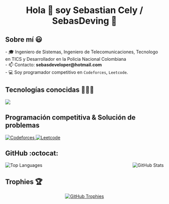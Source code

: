 <h1 align="center">Hola 👋 soy Sebastian Cely / SebasDeving 👮</h1>

<h2>Sobre mí 😃</h2>
<p align="left">
  - 🎓 Ingeniero de Sistemas, Ingeniero de Telecomunicaciones, Tecnologo en TICS y Desarrollador en la Policia Nacional Colombiana<br>
  - 📫 Contacto: <strong>sebasdeveloper@hotmail.com</strong> <br>
  - 💻 Soy programador competitivo en <code>Codeforces</code>, <code>Leetcode</code>.
</p>

<h2>Tecnologías conocidas 👨🏻‍💻</h2>
<p align="left">
  <a href="https://skillicons.dev">
    <img src="https://skillicons.dev/icons?i=python,django,php,laravel,cs,hibernate,css,html,mysql,mongodb,git,github,idea,vscode,js,kali,notion,astro" />
  </a>
</p>

<h2>Programación competitiva & Solución de problemas</h2>
<p align="left">
  <a href="https://codeforces.com/profile/SebasDeving" target="_blank" rel="noreferrer">
    <img alt="Codeforces" src="https://img.shields.io/badge/codeforces%20-%231F8ACB.svg?style=plastic&logo=codeforces&logoColor=white" />
  </a>
  <a href="https://leetcode.com/sebasdeving/" target="_blank" rel="noreferrer">
    <img alt="Leetcode" src="https://img.shields.io/badge/leetcode%20-%23FFA116.svg?style=plastic&logo=leetcode&logoColor=black" />
  </a>
</p>

<h2>GitHub :octocat:</h2>
<div style="display: flex; justify-content: space-between;">
  <img src="https://github-readme-stats.vercel.app/api/top-langs?username=SebasDeving&show_icons=true&theme=dark&locale=en&layout=compact" alt="Top Languages" />
  <img src="https://github-readme-stats.vercel.app/api?username=SebasDeving&show_icons=true&theme=dark&locale=en" alt="GitHub Stats" />
</div>

<h2>Trophies 🏆</h2>
<p align="center">
  <a href="https://github.com/ryo-ma/github-profile-trophy" title="Go to Source">
    <img src="https://github-profile-trophy.vercel.app/?username=SebasDeving&theme=radical&row=1&column=7&margin-h=15&margin-w=5&no-bg=true" alt="GitHub Trophies" />
  </a>
</p>

